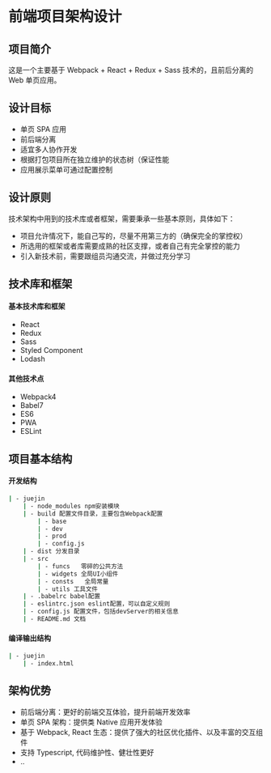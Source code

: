 # 前端项目架构设计

## 项目简介

这是一个主要基于 Webpack + React + Redux + Sass 技术的，且前后分离的 Web 单页应用。

## 设计目标

- 单页 SPA 应用
- 前后端分离
- 适宜多人协作开发
- 根据打包项目所在独立维护的状态树（保证性能
- 应用展示菜单可通过配置控制

## 设计原则
技术架构中用到的技术库或者框架，需要秉承一些基本原则，具体如下：

- 项目允许情况下，能自己写的，尽量不用第三方的（确保完全的掌控权）
- 所选用的框架或者库需要成熟的社区支撑，或者自己有完全掌控的能力
- 引入新技术前，需要跟组员沟通交流，并做过充分学习


## 技术库和框架

#### 基本技术库和框架
- React
- Redux
- Sass
- Styled Component
- Lodash

#### 其他技术点
- Webpack4
- Babel7
- ES6
- PWA
- ESLint


## 项目基本结构

#### 开发结构
```bash
| - juejin
    | - node_modules npm安装模块
    | - build 配置文件目录，主要包含Webpack配置
        | - base
        | - dev
        | - prod
        | - config.js
    | - dist 分发目录
    | - src
        | - funcs   零碎的公共方法
        | - widgets 全局UI小组件
        | - consts   全局常量
        | - utils 工具文件
    | - .babelrc babel配置
    | - eslintrc.json eslint配置，可以自定义规则
    | - config.js 配置文件，包括devServer的相关信息
    | - README.md 文档
```

#### 编译输出结构
```bash
| - juejin
    | - index.html
```

## 架构优势
- 前后端分离：更好的前端交互体验，提升前端开发效率
- 单页 SPA 架构：提供类 Native 应用开发体验
- 基于 Webpack, React 生态：提供了强大的社区优化插件、以及丰富的交互组件
- 支持 Typescript, 代码维护性、健壮性更好
- ..
